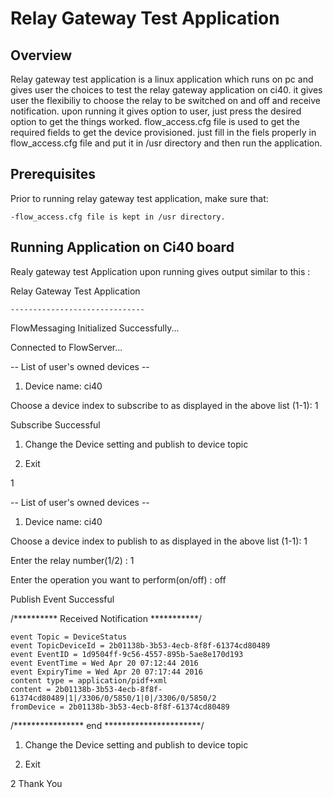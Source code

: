 # Relay Gateway Test Application

## Overview
Relay gateway test application is a linux application which runs on pc and gives user the choices to test the relay gateway application on ci40. it gives user the flexibiliy to choose the relay to be switched on and off and receive notification. upon running it gives option to user, just press the desired option to get the things worked.
flow_access.cfg file is used to get the required fields to get the device provisioned.
just fill in the fiels properly in flow_access.cfg file and put it in /usr directory and then run the application.

## Prerequisites
Prior to running relay gateway test application, make sure that:
```
-flow_access.cfg file is kept in /usr directory.
```
## Running Application on Ci40 board
Realy gateway test Application upon running gives output similar to this :

Relay Gateway Test Application
```
------------------------------
```

FlowMessaging Initialized Successfully...

Connected to FlowServer...

-- List of user's owned devices --
 1) Device name: ci40

Choose a device index to subscribe to as displayed in the above list (1-1): 1

Subscribe Successful

1. Change the Device setting and publish to device topic

2. Exit

1

-- List of user's owned devices --
 1) Device name: ci40

Choose a device index to publish to as displayed in the above list (1-1): 1

Enter the relay number(1/2) : 1

Enter the operation you want to perform(on/off) : off

Publish Event Successful

/********** Received Notification ***********/ 
```
event Topic = DeviceStatus
event TopicDeviceId = 2b01138b-3b53-4ecb-8f8f-61374cd80489
event EventID = 1d9504ff-9c56-4557-895b-5ae8e170d193
event EventTime = Wed Apr 20 07:12:44 2016
event ExpiryTime = Wed Apr 20 07:17:44 2016
content type = application/pidf+xml
content = 2b01138b-3b53-4ecb-8f8f-61374cd80489|1|/3306/0/5850/1|0|/3306/0/5850/2
fromDevice = 2b01138b-3b53-4ecb-8f8f-61374cd80489
```
/**************** end **********************/

1. Change the Device setting and publish to device topic

2. Exit

2
Thank You

